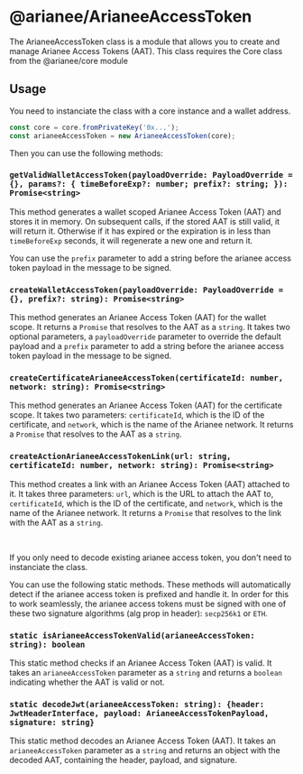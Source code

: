 # @arianee/ArianeeAccessToken

The ArianeeAccessToken class is a module that allows you to create and manage Arianee Access Tokens (AAT). This class requires the Core class from the @arianee/core module

## Usage

You need to instanciate the class with a core instance and a wallet address.

```typescript
const core = core.fromPrivateKey('0x...');
const arianeeAccessToken = new ArianeeAccessToken(core);
```

Then you can use the following methods:

### `getValidWalletAccessToken(payloadOverride: PayloadOverride = {}, params?: { timeBeforeExp?: number; prefix?: string; }): Promise<string>`

This method generates a wallet scoped Arianee Access Token (AAT) and stores it in memory. On subsequent calls, if the stored AAT is still valid, it will return it. Otherwise if it has expired or the expiration is in less than `timeBeforeExp` seconds, it will regenerate a new one and return it.

You can use the `prefix` parameter to add a string before the arianee access token payload in the message to be signed.

### `createWalletAccessToken(payloadOverride: PayloadOverride = {}, prefix?: string): Promise<string>`

This method generates an Arianee Access Token (AAT) for the wallet scope. It returns a `Promise` that resolves to the AAT as a `string`.
It takes two optional parameters, a `payloadOverride` parameter to override the default payload and a `prefix` parameter to add a string before the arianee access token payload in the message to be signed.

### `createCertificateArianeeAccessToken(certificateId: number, network: string): Promise<string>`

This method generates an Arianee Access Token (AAT) for the certificate scope. It takes two parameters: `certificateId`, which is the ID of the certificate, and `network`, which is the name of the Arianee network. It returns a `Promise` that resolves to the AAT as a `string`.

### `createActionArianeeAccessTokenLink(url: string, certificateId: number, network: string): Promise<string>`

This method creates a link with an Arianee Access Token (AAT) attached to it. It takes three parameters: `url`, which is the URL to attach the AAT to, `certificateId`, which is the ID of the certificate, and `network`, which is the name of the Arianee network. It returns a `Promise` that resolves to the link with the AAT as a `string`.

<br>

If you only need to decode existing arianee access token, you don't need to instanciate the class.

You can use the following static methods. These methods will automatically detect if the arianee access token is prefixed and handle it. In order for this to work seamlessly, the arianee access tokens must be signed with one of these two signature algorithms (alg prop in header): `secp256k1` or `ETH`.

### `static isArianeeAccessTokenValid(arianeeAccessToken: string): boolean`

This static method checks if an Arianee Access Token (AAT) is valid. It takes an `arianeeAccessToken` parameter as a `string` and returns a `boolean` indicating whether the AAT is valid or not.

### `static decodeJwt(arianeeAccessToken: string): {header: JwtHeaderInterface, payload: ArianeeAccessTokenPayload, signature: string}`

This static method decodes an Arianee Access Token (AAT). It takes an `arianeeAccessToken` parameter as a `string` and returns an object with the decoded AAT, containing the header, payload, and signature.
